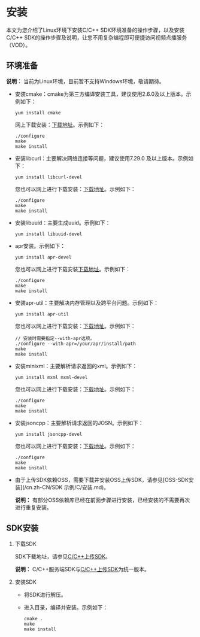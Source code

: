 # 安装

本文为您介绍了Linux环境下安装C/C++ SDK环境准备的操作步骤，以及安装C/C++ SDK的操作步骤及说明，让您不用复杂编程即可便捷访问视频点播服务（VOD）。

## 环境准备

**说明：** 当前为Linux环境，目前暂不支持Windows环境，敬请期待。

-   安装cmake：cmake为第三方编译安装工具，建议使用2.6.0及以上版本。示例如下：

    ```
    yum install cmake
    ```

    网上下载安装：[下载地址](https://cmake.org/download/?spm=a2c4g.11186623.2.21.5dda52d4UiTtyc)。示例如下：

    ```
    ./configure
    make
    make install
    ```

-   安装libcurl：主要解决网络连接等问题，建议使用7.29.0 及以上版本。示例如下：

    ```
    yum install libcurl-devel
    ```

    您也可以网上进行下载安装：[下载地址](https://curl.haxx.se/download.html?spm=a2c4g.11186623.2.22.5dda52d4Lxvb8R)。示例如下：

    ```
    ./configure
    make
    make install
    ```

-   安装libuuid：主要生成uuid。示例如下：

    ```
    yum install libuuid-devel
    ```

-   apr安装。示例如下：

    ```
    yum install apr-devel
    ```

    您也可以网上进行下载安装[下载地址](https://apr.apache.org/download.cgi?spm=a2c4g.11186623.2.23.5dda52d4ZIM0i2&file=download.cgi)。示例如下：

    ```
    ./configure
    make
    make install
    ```

-   安装apr-util：主要解决内存管理以及跨平台问题。示例如下：

    ```
    yum install apr-util
    ```

    您也可以网上进行下载安装：[下载地址](https://apr.apache.org/download.cgi?spm=a2c4g.11186623.2.24.5dda52d4bygO9h&file=download.cgi)。示例如下：

    ```
    // 安装时需要指定--with-apr选项。
    ./configure --with-apr=/your/apr/install/path
    make
    make install
    ```

-   安装minixml：主要解析请求返回的xml。示例如下：

    ```
    yum install mxml mxml-devel
    ```

    您也可以网上进行下载安装：[下载地址](https://www.msweet.org/mxml/?spm=a2c4g.11186623.2.25.5dda52d42wQFlq)。示例如下：

    ```
    ./configure
    make
    make install
    ```

-   安装jsoncpp：主要解析请求返回的JOSN。示例如下：

    ```
    yum install jsoncpp-devel
    ```

    您也可以网上进行下载安装：[下载地址](https://github.com/open-source-parsers/jsoncpp?spm=a2c4g.11186623.2.26.5dda52d4zyUacn)。示例如下：

    ```
    ./configure
    make
    make install
    ```

-   由于上传SDK依赖OSS，需要下载并安装OSS上传SDK，请参见[OSS-SDK安装](/cn.zh-CN/SDK 示例/C/安装.md)。

    **说明：** 有部分OSS依赖库已经在前面步骤进行安装，已经安装的不需要再次进行重复安装。


## SDK安装

1.  下载SDK

    SDK下载地址，请参见[C/C++上传SDK](/cn.zh-CN/SDK下载/上传SDK发布历史/C/C++上传SDK.md)。

    **说明：** C/C++服务端SDK与[C/C++上传SDK](/cn.zh-CN/SDK下载/上传SDK发布历史/C/C++上传SDK.md)为统一版本。

2.  安装SDK
    -   将SDK进行解压。
    -   进入目录，编译并安装。示例如下：

        ```
        cmake .
        make
        make install
        ```


